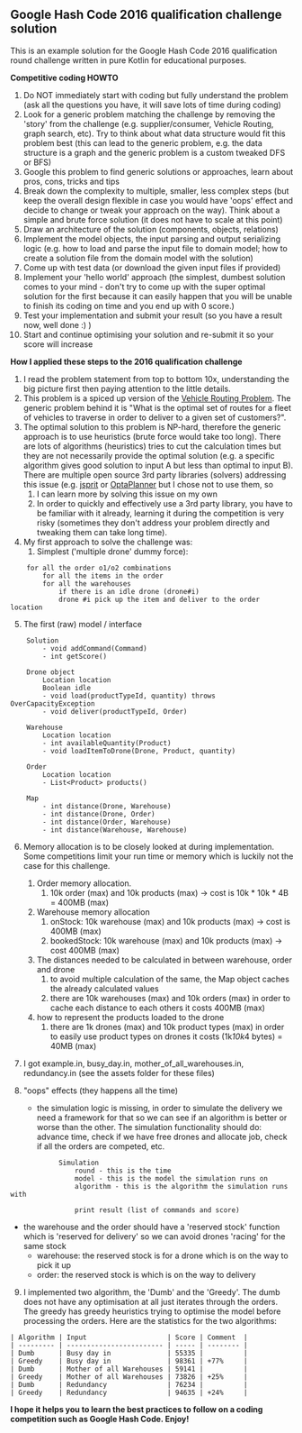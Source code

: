 ## Google Hash Code 2016 qualification challenge solution

This is an example solution for the Google Hash Code 2016 qualification round challenge written in pure Kotlin for educational purposes.

**Competitive coding HOWTO**

1. Do NOT immediately start with coding but fully understand the problem (ask all the questions you have, it will save lots of time during coding)
2. Look for a generic problem matching the challenge by removing the 'story' from the challenge (e.g. supplier/consumer, Vehicle Routing, graph search, etc).
 Try to think about what data structure would fit this problem best (this can lead to the generic problem, e.g. the data structure is a graph and the generic
 problem is a custom tweaked DFS or BFS)
3. Google this problem to find generic solutions or approaches, learn about pros, cons, tricks and tips
4. Break down the complexity to multiple, smaller, less complex steps (but keep the overall design flexible in case you would have 'oops' effect and decide to change 
  or tweak your approach on the way). Think about a simple and brute force solution (it does not have to scale at this point)
5. Draw an architecture of the solution (components, objects, relations)
6. Implement the model objects, the input parsing and output serializing logic (e.g. how to load and parse the input file to domain model; how to create a solution file from the domain model with the solution)
7. Come up with test data (or download the given input files if provided)
8. Implement your 'hello world' approach (the simplest, dumbest solution comes to your mind - don't try to come up with the super optimal solution for the first because it can easily happen that
 you will be unable to finish its coding on time and you end up with 0 score.)
9. Test your implementation and submit your result (so you have a result now, well done :) )
10. Start and continue optimising your solution and re-submit it so your score will increase

**How I applied these steps to the 2016 qualification challenge**

1. I read the problem statement from top to bottom 10x, understanding the big picture first then paying attention to the little details.
2. This problem is a spiced up version of the [Vehicle Routing Problem](https://en.wikipedia.org/wiki/Vehicle_routing_problem). The generic problem behind it is
 "What is the optimal set of routes for a fleet of vehicles to traverse in order to deliver to a given set of customers?".
3. The optimal solution to this problem is NP-hard, therefore the generic approach is to use heuristics (brute force would take too long). There are lots of algorithms 
 (heuristics) tries to cut the calculation times but they are not necessarily provide the optimal solution (e.g. a specific algorithm gives good solution to input A but 
 less than optimal to input B). There are multiple open source 3rd party libraries
 (solvers) addressing this issue (e.g. [jsprit](https://jsprit.github.io/) or [OptaPlanner](https://www.optaplanner.org/) but I chose not to use them, so
    1. I can learn more by solving this issue on my own
    1. In order to quickly and effectively use a 3rd party library, you have to be familiar with it already, learning it during the competition is very risky (sometimes they don't address
   your problem directly and tweaking them can take long time).
4. My first approach to solve the challenge was:
    1. Simplest ('multiple drone' dummy force):
```
    for all the order o1/o2 combinations
        for all the items in the order
        for all the warehouses
            if there is an idle drone (drone#i)
            drone #i pick up the item and deliver to the order location
```
5. The first (raw) model / interface
```
    Solution
        - void addCommand(Command)
        - int getScore()
```
```
    Drone object
        Location location
        Boolean idle
        - void load(productTypeId, quantity) throws OverCapacityException
        - void deliver(productTypeId, Order)
```
```
    Warehouse
        Location location
        - int availableQuantity(Product)
        - void loadItemToDrone(Drone, Product, quantity)
```
```
    Order
        Location location
        - List<Product> products()
```
```
    Map
        - int distance(Drone, Warehouse)
        - int distance(Drone, Order)
        - int distance(Order, Warehouse)
        - int distance(Warehouse, Warehouse)
```
6. Memory allocation is to be closely looked at during implementation. Some competitions limit your run time or memory which is luckily not the case for this challenge.
    1. Order memory allocation.
        1. 10k order (max) and 10k products (max) -> cost is 10k * 10k * 4B = 400MB (max)
    1. Warehouse memory allocation
        1. onStock: 10k warehouse (max) and 10k products (max) -> cost is 400MB (max)
        1. bookedStock: 10k warehouse (max) and 10k products (max) -> cost 400MB (max)
    1. The distances needed to be calculated in between warehouse, order and drone
        1. to avoid multiple calculation of the same, the Map object caches the already calculated values
        1. there are 10k warehouses (max) and 10k orders (max) in order to cache each distance to each others it costs 400MB (max)
    1. how to represent the products loaded to the drone
        1. there are 1k drones (max) and 10k product types (max) in order to easily use product types on drones it costs (1k*10k*4 bytes) = 40MB (max)

7. I got example.in, busy_day.in, mother_of_all_warehouses.in, redundancy.in (see the assets folder for these files) 

8. "oops" effects (they happens all the time)
    * the simulation logic is missing, in order to simulate the delivery we need a framework for that so we can see if an algorithm is better or worse than the other.
  The simulation functionality should do: advance time, check if we have free drones and allocate job, check if all the orders are competed, etc.
```
            Simulation
                round - this is the time
                model - this is the model the simulation runs on
                algorithm - this is the algorithm the simulation runs with

                print result (list of commands and score)
```
* the warehouse and the order should have a 'reserved stock' function which is 'reserved for delivery' so we can avoid drones 'racing' for the same stock
    * warehouse: the reserved stock is for a drone which is on the way to pick it up
    * order: the reserved stock is which is on the way to delivery

9. I implemented two algorithm, the 'Dumb' and the 'Greedy'. The dumb does not have any optimisation at all just iterates through the orders. 
 The greedy has greedy heuristics trying to optimise the model before processing the orders. Here are the statistics for the two algorithms:

```    
| Algorithm | Input                    | Score | Comment  |
| --------- | ------------------------ | ----- | -------- | 
| Dumb      | Busy day in              | 55335 |          |
| Greedy    | Busy day in              | 98361 | +77%     |
| Dumb      | Mother of all Warehouses | 59141 |          |
| Greedy    | Mother of all Warehouses | 73826 | +25%     |
| Dumb      | Redundancy               | 76234 |          |
| Greedy    | Redundancy               | 94635 | +24%     |
```

**I hope it helps you to learn the best practices to follow on a coding competition such as Google Hash Code. Enjoy!**